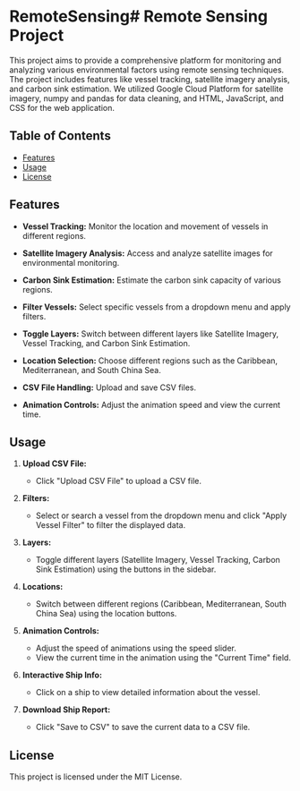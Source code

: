# RemoteSensing# Remote Sensing Project

This project aims to provide a comprehensive platform for monitoring and analyzing various environmental factors using remote sensing techniques. The project includes features like vessel tracking, satellite imagery analysis, and carbon sink estimation. We utilized Google Cloud Platform for satellite imagery, numpy and pandas for data cleaning, and HTML, JavaScript, and CSS for the web application.

## Table of Contents

- [Features](#features)
- [Usage](#usage)
- [License](#license)

## Features

- **Vessel Tracking:** Monitor the location and movement of vessels in different regions.

- **Satellite Imagery Analysis:** Access and analyze satellite images for environmental monitoring.

- **Carbon Sink Estimation:** Estimate the carbon sink capacity of various regions.

- **Filter Vessels:** Select specific vessels from a dropdown menu and apply filters.

- **Toggle Layers:** Switch between different layers like Satellite Imagery, Vessel Tracking, and Carbon Sink Estimation.

- **Location Selection:** Choose different regions such as the Caribbean, Mediterranean, and South China Sea.

- **CSV File Handling:** Upload and save CSV files.

- **Animation Controls:** Adjust the animation speed and view the current time.

## Usage

1. **Upload CSV File:**

   - Click "Upload CSV File" to upload a CSV file.

2. **Filters:**

   - Select or search a vessel from the dropdown menu and click "Apply Vessel Filter" to filter the displayed data.

3. **Layers:**

   - Toggle different layers (Satellite Imagery, Vessel Tracking, Carbon Sink Estimation) using the buttons in the sidebar.

4. **Locations:**

   - Switch between different regions (Caribbean, Mediterranean, South China Sea) using the location buttons.

5. **Animation Controls:**

   - Adjust the speed of animations using the speed slider.
   - View the current time in the animation using the "Current Time" field.

6. **Interactive Ship Info:**

   - Click on a ship to view detailed information about the vessel.

7. **Download Ship Report:**
   - Click "Save to CSV" to save the current data to a CSV file.

## License

This project is licensed under the MIT License.
